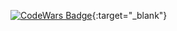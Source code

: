 [![CodeWars Badge](https://www.codewars.com/users/movsumlu/badges/large)](https://www.codewars.com/users/movsumlu){:target="_blank"}
